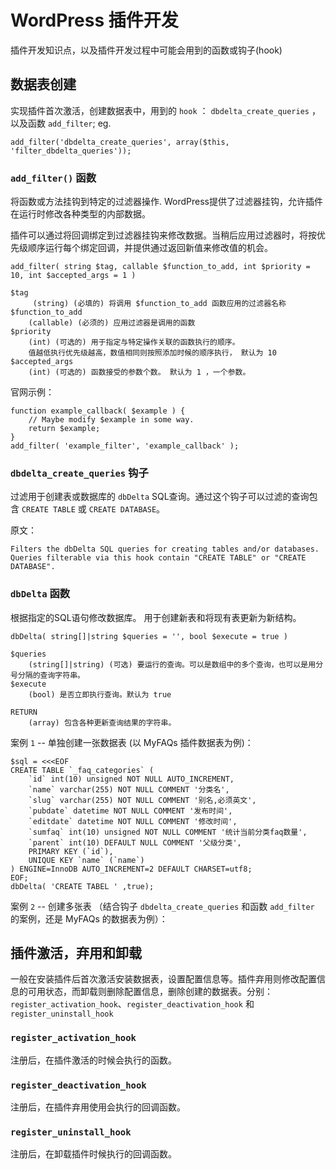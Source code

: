 # WordPress 插件开发 #
插件开发知识点，以及插件开发过程中可能会用到的函数或钩子(hook)

## 数据表创建 ##
实现插件首次激活，创建数据表中，用到的 `hook` ： `dbdelta_create_queries` ，以及函数 `add_filter`; eg. 

	add_filter('dbdelta_create_queries', array($this, 'filter_dbdelta_queries'));

### `add_filter()` 函数 ###
将函数或方法挂钩到特定的过滤器操作. WordPress提供了过滤器挂钩，允许插件在运行时修改各种类型的内部数据。

插件可以通过将回调绑定到过滤器挂钩来修改数据。当稍后应用过滤器时，将按优先级顺序运行每个绑定回调，并提供通过返回新值来修改值的机会。

	add_filter( string $tag, callable $function_to_add, int $priority = 10, int $accepted_args = 1 )
	
	$tag
		 (string) (必填的) 将调用 $function_to_add 函数应用的过滤器名称
	$function_to_add
		(callable) (必须的) 应用过滤器是调用的函数
	$priority
		(int) (可选的) 用于指定与特定操作关联的函数执行的顺序。 
		值越低执行优先级越高，数值相同则按照添加时候的顺序执行， 默认为 10
	$accepted_args
		(int) (可选的) 函数接受的参数个数。 默认为 1 ，一个参数。

官网示例：

	function example_callback( $example ) {
	    // Maybe modify $example in some way.
	    return $example;
	}
	add_filter( 'example_filter', 'example_callback' );


### `dbdelta_create_queries` 钩子 ###
过滤用于创建表或数据库的 `dbDelta` SQL查询。通过这个钩子可以过滤的查询包含 `CREATE TABLE` 或 `CREATE DATABASE`。 

原文：

	Filters the dbDelta SQL queries for creating tables and/or databases.
	Queries filterable via this hook contain "CREATE TABLE" or "CREATE DATABASE".

### `dbDelta` 函数 ###
根据指定的SQL语句修改数据库。 用于创建新表和将现有表更新为新结构。

	dbDelta( string[]|string $queries = '', bool $execute = true )
	
	$queries
		(string[]|string) (可选) 要运行的查询。可以是数组中的多个查询，也可以是用分号分隔的查询字符串。
	$execute
		(bool) 是否立即执行查询。默认为 true
	
	RETURN 
		(array) 包含各种更新查询结果的字符串。

案例 `1` -- 单独创建一张数据表 (以 MyFAQs 插件数据表为例)：
	
	$sql = <<<EOF
	CREATE TABLE `_faq_categories` (
		`id` int(10) unsigned NOT NULL AUTO_INCREMENT,
		`name` varchar(255) NOT NULL COMMENT '分类名',
		`slug` varchar(255) NOT NULL COMMENT '别名,必须英文',
		`pubdate` datetime NOT NULL COMMENT '发布时间',
		`editdate` datetime NOT NULL COMMENT '修改时间',
		`sumfaq` int(10) unsigned NOT NULL COMMENT '统计当前分类faq数量',
		`parent` int(10) DEFAULT NULL COMMENT '父级分类',
		PRIMARY KEY (`id`),
		UNIQUE KEY `name` (`name`)
	) ENGINE=InnoDB AUTO_INCREMENT=2 DEFAULT CHARSET=utf8;
	EOF;
	dbDelta( 'CREATE TABEL ' ,true);

案例 `2` -- 创建多张表 （结合钩子 `dbdelta_create_queries` 和函数 `add_filter` 的案例，还是 MyFAQs 的数据表为例）：


## 插件激活，弃用和卸载 ##
一般在安装插件后首次激活安装数据表，设置配置信息等。插件弃用则修改配置信息的可用状态，而卸载则删除配置信息，删除创建的数据表。分别： `register_activation_hook`、`register_deactivation_hook` 和 `register_uninstall_hook`

### `register_activation_hook` ###
注册后，在插件激活的时候会执行的函数。

### `register_deactivation_hook` ###
注册后，在插件弃用使用会执行的回调函数。

### `register_uninstall_hook` ###
注册后，在卸载插件时候执行的回调函数。
